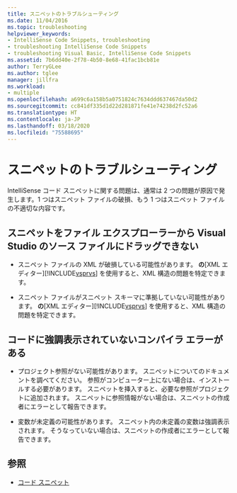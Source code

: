```yaml
---
title: スニペットのトラブルシューティング
ms.date: 11/04/2016
ms.topic: troubleshooting
helpviewer_keywords:
- IntelliSense Code Snippets, troubleshooting
- troubleshooting IntelliSense Code Snippets
- troubleshooting Visual Basic, IntelliSense Code Snippets
ms.assetid: 7b6dd40e-2f78-4b50-8e68-41fac1bcb81e
author: TerryGLee
ms.author: tglee
manager: jillfra
ms.workload:
- multiple
ms.openlocfilehash: a699c6a158b5a0751824c7634ddd637467da50d2
ms.sourcegitcommit: cc841df335d1d22d281871fe41e74238d2fc52a6
ms.translationtype: HT
ms.contentlocale: ja-JP
ms.lasthandoff: 03/18/2020
ms.locfileid: "75588695"
---
```

# <a name="troubleshoot-snippets"></a>スニペットのトラブルシューティング

IntelliSense コード スニペットに関する問題は、通常は 2 つの問題が原因で発生します。1 つはスニペット ファイルの破損、もう 1 つはスニペット ファイルの不適切な内容です。

## <a name="the-snippet-cannot-be-dragged-from-file-explorer-to-a-visual-studio-source-file"></a>スニペットをファイル エクスプローラーから Visual Studio のソース ファイルにドラッグできない

- スニペット ファイルの XML が破損している可能性があります。 **の**[XML エディター][!INCLUDE[vsprvs](../code-quality/includes/vsprvs_md.md)] を使用すると、XML 構造の問題を特定できます。

- スニペット ファイルがスニペット スキーマに準拠していない可能性があります。 **の**[XML エディター][!INCLUDE[vsprvs](../code-quality/includes/vsprvs_md.md)] を使用すると、XML 構造の問題を特定できます。

## <a name="the-code-has-compiler-errors-that-are-not-highlighted"></a>コードに強調表示されていないコンパイラ エラーがある

- プロジェクト参照がない可能性があります。 スニペットについてのドキュメントを調べてください。 参照がコンピューター上にない場合は、インストールする必要があります。 スニペットを挿入すると、必要な参照がプロジェクトに追加されます。 スニペットに参照情報がない場合は、スニペットの作成者にエラーとして報告できます。

- 変数が未定義の可能性があります。 スニペット内の未定義の変数は強調表示されます。 そうなっていない場合は、スニペットの作成者にエラーとして報告できます。

## <a name="see-also"></a>参照

- [コード スニペット](../ide/code-snippets.md)
